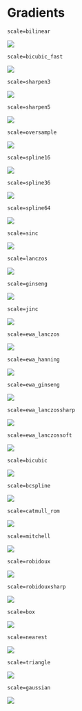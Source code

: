 # Gradients

    scale=bilinear
![](upscaling/gradients/bilinear.png)

    scale=bicubic_fast
![](upscaling/gradients/bicubic_fast.png)

    scale=sharpen3
![](upscaling/gradients/sharpen3.png)

    scale=sharpen5
![](upscaling/gradients/sharpen5.png)

    scale=oversample
![](upscaling/gradients/oversample.png)

    scale=spline16
![](upscaling/gradients/spline16.png)

    scale=spline36
![](upscaling/gradients/spline36.png)

    scale=spline64
![](upscaling/gradients/spline64.png)

    scale=sinc
![](upscaling/gradients/sinc.png)

    scale=lanczos
![](upscaling/gradients/lanczos.png)

    scale=ginseng
![](upscaling/gradients/ginseng.png)

    scale=jinc
![](upscaling/gradients/jinc.png)

    scale=ewa_lanczos
![](upscaling/gradients/ewa_lanczos.png)

    scale=ewa_hanning
![](upscaling/gradients/ewa_hanning.png)

    scale=ewa_ginseng
![](upscaling/gradients/ewa_ginseng.png)

    scale=ewa_lanczossharp
![](upscaling/gradients/ewa_lanczossharp.png)

    scale=ewa_lanczossoft
![](upscaling/gradients/ewa_lanczossoft.png)

    scale=bicubic
![](upscaling/gradients/bicubic.png)

    scale=bcspline
![](upscaling/gradients/bcspline.png)

    scale=catmull_rom
![](upscaling/gradients/catmull_rom.png)

    scale=mitchell
![](upscaling/gradients/mitchell.png)

    scale=robidoux
![](upscaling/gradients/robidoux.png)

    scale=robidouxsharp
![](upscaling/gradients/robidouxsharp.png)

    scale=box
![](upscaling/gradients/box.png)

    scale=nearest
![](upscaling/gradients/nearest.png)

    scale=triangle
![](upscaling/gradients/triangle.png)

    scale=gaussian
![](upscaling/gradients/gaussian.png)
